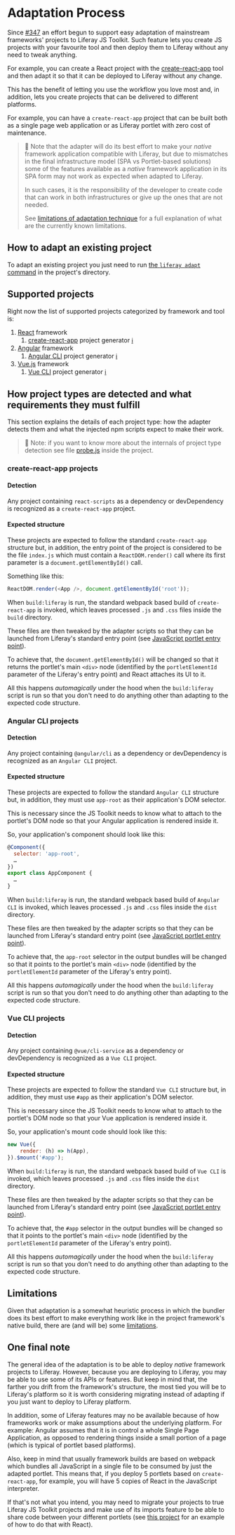 # Adaptation Process

Since [#347](https://github.com/liferay/liferay-js-toolkit/issues/347) an
effort begun to support easy adaptation of mainstream frameworks' projects to
Liferay JS Toolkit. Such feature lets you create JS projects with your
favourite tool and then deploy them to Liferay without any need to tweak
anything.

For example, you can create a React project with the
[create-react-app](https://facebook.github.io/create-react-app/) tool and then
adapt it so that it can be deployed to Liferay without any change.

This has the benefit of letting you use the workflow you love most and, in
addition, lets you create projects that can be delivered to different
platforms.

For example, you can have a `create-react-app` project that can be built both
as a single page web application or as Liferay portlet with zero cost of
maintenance.

> 👀 Note that the adapter will do its best effort to make your _native_
> framework application compatible with Liferay, but due to mismatches in the
> final infrastructure model (SPA vs Portlet-based solutions) some of the
> features available as a _native_ framework application in its SPA form may
> not work as expected when adapted to Liferay.
>
> In such cases, it is the responsibility of the developer to create code that
> can work in both infrastructures or give up the ones that are not needed.
>
> See [limitations of adaptation technique](../caveats/adaptation.md) for a
> full explanation of what are the currently known limitations.

## How to adapt an existing project

To adapt an existing project you just need to run
[the `liferay adapt` command](./liferay-cli.md#project-adaptation) in the
project's directory.

## Supported projects

Right now the list of supported projects categorized by framework and tool is:

1. [React](https://reactjs.org/) framework
    1. [create-react-app](https://facebook.github.io/create-react-app/) project generator [ℹ️](#create-react-app-projects)
2. [Angular](https://angular.io/) framework
    1. [Angular CLI](https://cli.angular.io/) project generator [ℹ️](#angular-cli-projects)
3. [Vue.js](https://vuejs.org/) framework
    1. [Vue CLI](https://cli.vuejs.org/) project generator [ℹ️](vue-cli-projects)

## How project types are detected and what requirements they must fulfill

This section explains the details of each project type: how the adapter detects
them and what the injected npm scripts expect to make their work.

> 👀 Note: if you want to know more about the internals of project type
> detection see file
> [probe.js](https://github.com/liferay/liferay-frontend-projects/tree/master/maintenance/projects/js-tookit/packages/liferay-npm-build-tools-common/src/project/probe.js)
> inside the project.

### create-react-app projects

#### Detection

Any project containing `react-scripts` as a dependency or devDependency is
recognized as a `create-react-app` project.

#### Expected structure

These projects are expected to follow the standard `create-react-app` structure
but, in addition, the entry point of the project is considered to be the file
`index.js` which must contain a `ReactDOM.render()` call where its first
parameter is a `document.getElementById()` call.

Something like this:

```javascript
ReactDOM.render(<App />, document.getElementById('root'));
```

When `build:liferay` is run, the standard webpack based build of
`create-react-app` is invoked, which leaves processed `.js` and `.css` files
inside the `build` directory.

These files are then tweaked by the adapter scripts so that they can be
launched from Liferay's standard entry point (see
[JavaScript portlet entry point](../reference/js-portlet-entry-point.md)).

To achieve that, the `document.getElementById()` will be changed so that it
returns the portlet's main `<div>` node (identified by the `portletElementId`
parameter of the Liferay's entry point) and React attaches its UI to it.

All this happens _automagically_ under the hood when the `build:liferay` script
is run so that you don't need to do anything other than adapting to the
expected code structure.

### Angular CLI projects

#### Detection

Any project containing `@angular/cli` as a dependency or devDependency is
recognized as an `Angular CLI` project.

#### Expected structure

These projects are expected to follow the standard `Angular CLI` structure but,
in addition, they must use `app-root` as their application's DOM selector.

This is necessary since the JS Toolkit needs to know what to attach to the
portlet's DOM node so that your Angular application is rendered inside it.

So, your application's component should look like this:

```javascript
@Component({
  selector: 'app-root',
  …
})
export class AppComponent {
  …
}
```

When `build:liferay` is run, the standard webpack based build of `Angular CLI`
is invoked, which leaves processed `.js` and `.css` files inside the `dist`
directory.

These files are then tweaked by the adapter scripts so that they can be
launched from Liferay's standard entry point (see
[JavaScript portlet entry point](../reference/js-portlet-entry-point.md)).

To achieve that, the `app-root` selector in the output bundles will be changed
so that it points to the portlet's main `<div>` node (identified by the
`portletElementId` parameter of the Liferay's entry point).

All this happens _automagically_ under the hood when the `build:liferay` script
is run so that you don't need to do anything other than adapting to the
expected code structure.

### Vue CLI projects

#### Detection

Any project containing `@vue/cli-service` as a dependency or devDependency is
recognized as a `Vue CLI` project.

#### Expected structure

These projects are expected to follow the standard `Vue CLI` structure but, in
addition, they must use `#app` as their application's DOM selector.

This is necessary since the JS Toolkit needs to know what to attach to the
portlet's DOM node so that your Vue application is rendered inside it.

So, your application's mount code should look like this:

```javascript
new Vue({
	render: (h) => h(App),
}).$mount('#app');
```

When `build:liferay` is run, the standard webpack based build of `Vue CLI` is
invoked, which leaves processed `.js` and `.css` files inside the `dist`
directory.

These files are then tweaked by the adapter scripts so that they can be
launched from Liferay's standard entry point (see
[JavaScript portlet entry point](../reference/js-portlet-entry-point.md)).

To achieve that, the `#app` selector in the output bundles will be changed so
that it points to the portlet's main `<div>` node (identified by the
`portletElementId` parameter of the Liferay's entry point).

All this happens _automagically_ under the hood when the `build:liferay` script
is run so that you don't need to do anything other than adapting to the
expected code structure.

## Limitations

Given that adaptation is a somewhat heuristic process in which the bundler does
its best effort to make everything work like in the project framework's native
build, there are (and will be) some [limitations](../caveats/adaptation.md).

## One final note

The general idea of the adaptation is to be able to deploy _native_ framework
projects to Liferay. However, because you are deploying to Liferay, you may be
able to use some of its APIs or features. But keep in mind that, the farther
you drift from the framework's structure, the most tied you will be to
Liferay's platform so it is worth considering migrating instead of adapting if
you just want to deploy to Liferay platform.

In addition, some of Liferay features may no be available because of how
frameworks work or make assumptions about the underlying platform. For example:
Angular assumes that it is in control a whole Single Page Application, as
opposed to rendering things inside a small portion of a page (which is typical
of portlet based platforms).

Also, keep in mind that usually framework builds are based on webpack which
bundles all JavaScript in a single file to be consumed by just the adapted
portlet. This means that, if you deploy 5 portlets based on `create-react-app`,
for example, you will have 5 copies of React in the JavaScript interpreter.

If that's not what you intend, you may need to migrate your projects to true
Liferay JS Toolkit projects and make use of its imports feature to be able to
share code between your different portlets (see
[this project](https://github.com/izaera/liferay-js-toolkit-showcase/tree/react)
for an example of how to do that with React).
